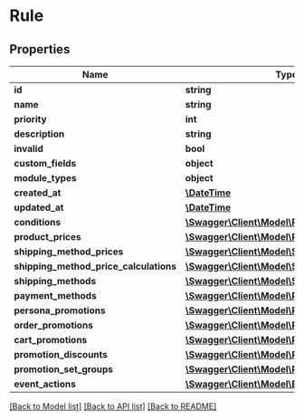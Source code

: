 # Rule

## Properties
Name | Type | Description | Notes
------------ | ------------- | ------------- | -------------
**id** | **string** |  | [optional] 
**name** | **string** |  | 
**priority** | **int** |  | 
**description** | **string** |  | [optional] 
**invalid** | **bool** |  | [optional] 
**custom_fields** | **object** |  | [optional] 
**module_types** | **object** |  | [optional] 
**created_at** | [**\DateTime**](\DateTime.md) |  | 
**updated_at** | [**\DateTime**](\DateTime.md) |  | [optional] 
**conditions** | [**\Swagger\Client\Model\RuleCondition**](RuleCondition.md) |  | [optional] 
**product_prices** | [**\Swagger\Client\Model\ProductPrice**](ProductPrice.md) |  | [optional] 
**shipping_method_prices** | [**\Swagger\Client\Model\ShippingMethodPrice**](ShippingMethodPrice.md) |  | [optional] 
**shipping_method_price_calculations** | [**\Swagger\Client\Model\ShippingMethodPrice**](ShippingMethodPrice.md) |  | [optional] 
**shipping_methods** | [**\Swagger\Client\Model\ShippingMethod**](ShippingMethod.md) |  | [optional] 
**payment_methods** | [**\Swagger\Client\Model\PaymentMethod**](PaymentMethod.md) |  | [optional] 
**persona_promotions** | [**\Swagger\Client\Model\Promotion**](Promotion.md) |  | [optional] 
**order_promotions** | [**\Swagger\Client\Model\Promotion**](Promotion.md) |  | [optional] 
**cart_promotions** | [**\Swagger\Client\Model\Promotion**](Promotion.md) |  | [optional] 
**promotion_discounts** | [**\Swagger\Client\Model\PromotionDiscount**](PromotionDiscount.md) |  | [optional] 
**promotion_set_groups** | [**\Swagger\Client\Model\PromotionSetgroup**](PromotionSetgroup.md) |  | [optional] 
**event_actions** | [**\Swagger\Client\Model\EventAction**](EventAction.md) |  | [optional] 

[[Back to Model list]](../../README.md#documentation-for-models) [[Back to API list]](../../README.md#documentation-for-api-endpoints) [[Back to README]](../../README.md)

